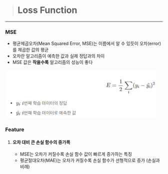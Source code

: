 ># Loss Function

***
### MSE

- 평균제곱오차(Mean Squared Error, MSE)는 이름에서 알 수 있듯이 오차(error)를 제곱한 값의 평균
- 오차란 알고리즘이 예측한 값과 실제 정답과의 차이
- MSE 값은 **작을수록** 알고리즘의 성능이 좋다

![Alt text](image-17.png)

### Feature

1. #### 오차 대비 큰 손실 함수의 증가폭
    - MSE는 오차가 커질수록 손실 함수 값이 빠르게 증가하는 특징
    - 평균절대오차(MAE)는 오차가 커질수록 손실 함수가 선형적으로 증가 (손실과 비례)